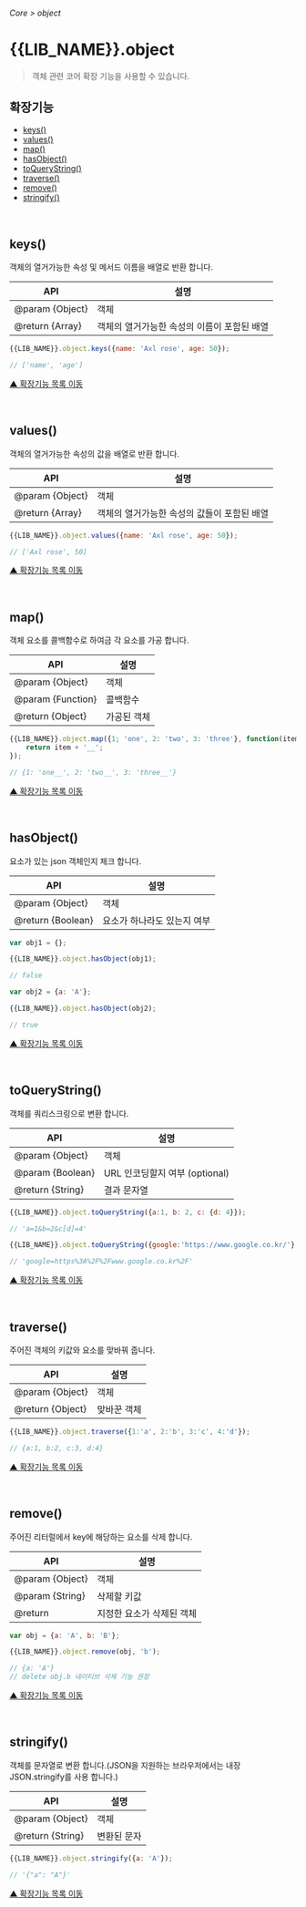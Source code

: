 ###### Core > object

# {{LIB_NAME}}.object
> 객체 관련 코어 확장 기능을 사용할 수 있습니다.

## 확장기능

- [keys()](#keys)
- [values()](#values)
- [map()](#map)
- [hasObject()](#hasobject)
- [toQueryString()](#toquerystring)
- [traverse()](#traverse)
- [remove()](#remove)
- [stringify()](#stringify)

<br>

## keys()
객체의 열거가능한 속성 및 메서드 이름을 배열로 반환 합니다.

API | 설명
--- | ---
@param {Object} | 객체
@return {Array} | 객체의 열거가능한 속성의 이름이 포함된 배열

```js
{{LIB_NAME}}.object.keys({name: 'Axl rose', age: 50});

// ['name', 'age']
```

[▲ 확장기능 목록 이동](#확장기능)

<br>

## values()
객체의 열거가능한 속성의 값을 배열로 반환 합니다.

API | 설명
--- | ---
@param {Object} | 객체
@return {Array} | 객체의 열거가능한 속성의 값들이 포함된 배열

```js
{{LIB_NAME}}.object.values({name: 'Axl rose', age: 50});

// ['Axl rose', 50]
```

[▲ 확장기능 목록 이동](#확장기능)

<br>

## map()
객체 요소를 콜백함수로 하여금 각 요소를 가공 합니다.

API | 설명
--- | ---
@param {Object} | 객체
@param {Function} | 콜백함수
@return {Object} | 가공된 객체

```js
{{LIB_NAME}}.object.map({1; 'one', 2: 'two', 3: 'three'}, function(item, key) {
    return item + '__';
});

// {1: 'one__', 2: 'two__', 3: 'three__'}
```

[▲ 확장기능 목록 이동](#확장기능)

<br>

## hasObject()
요소가 있는 json 객체인지 체크 합니다.

API | 설명
--- | ---
@param {Object} | 객체
@return {Boolean} | 요소가 하나라도 있는지 여부

```js
var obj1 = {};

{{LIB_NAME}}.object.hasObject(obj1);

// false
```
```js
var obj2 = {a: 'A'};

{{LIB_NAME}}.object.hasObject(obj2);

// true
```

[▲ 확장기능 목록 이동](#확장기능)

<br>

## toQueryString()
객체를 쿼리스크링으로 변환 합니다.

API | 설명
--- | ---
@param {Object} | 객체
@param {Boolean} | URL 인코딩할지 여부 (optional)
@return {String} | 결과 문자열

```js
{{LIB_NAME}}.object.toQueryString({a:1, b: 2, c: {d: 4}});

// 'a=1&b=2&c[d]=4'
```
```js
{{LIB_NAME}}.object.toQueryString({google:'https://www.google.co.kr/'}, true);

// 'google=https%3A%2F%2Fwww.google.co.kr%2F'
```

[▲ 확장기능 목록 이동](#확장기능)

<br>

## traverse()
주어진 객체의 키값와 요소를 맞바꿔 줍니다.

API | 설명
--- | ---
@param {Object} | 객체
@return {Object} | 맞바꾼 객체

```js
{{LIB_NAME}}.object.traverse({1:'a', 2:'b', 3:'c', 4:'d'});

// {a:1, b:2, c:3, d:4}
```

[▲ 확장기능 목록 이동](#확장기능)

<br>

## remove()
주어진 리터럴에서 key에 해당하는 요소를 삭제 합니다.

API | 설명
--- | ---
@param {Object} | 객체
@param {String} | 삭제할 키값
@return | 지정한 요소가 삭제된 객체

```js
var obj = {a: 'A', b: 'B'};

{{LIB_NAME}}.object.remove(obj, 'b');

// {a: 'A'}
// delete obj.b 네이티브 삭제 기능 권장
```

[▲ 확장기능 목록 이동](#확장기능)

<br>

## stringify()
객체를 문자열로 변환 합니다.(JSON을 지원하는 브라우저에서는 내장 JSON.stringify를 사용 합니다.)

API | 설명
--- | ---
@param {Object} | 객체
@return {String} | 변환된 문자

```js
{{LIB_NAME}}.object.stringify({a: 'A'});

// '{"a": "A"}'
```

[▲ 확장기능 목록 이동](#확장기능)
